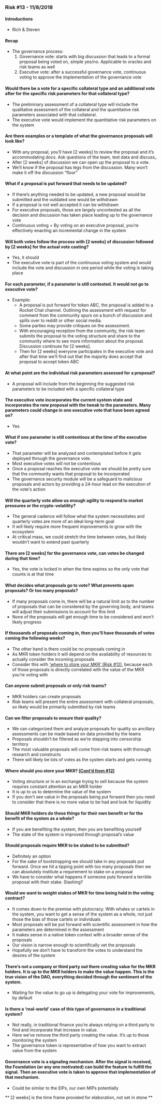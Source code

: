 ### Risk #13 - 11/8/2018
#### Introductions
* Rich & Steven

#### Recap
* The governance process: 
    1. Governance vote: starts with big discussion that leads to a formal proposal being voted on, simple yes/no. Applicable to oracles and risk teams as well
    2. Executive vote: after a successful governance vote, continuous voting to approve the implementation of the governance vote

#### Would there be a vote for a specific collateral type and an additional vote after for the specific risk parameters for that collateral type?
* The preliminary assessment of a collateral type will include the qualitative assessment of the collateral and the quantitative risk parameters associated with that collateral.
* The executive vote would implement the quantitative risk parameters on the system

#### Are there examples or a template of what the governance proposals will look like?
* With any proposal, you’ll have [2 weeks] to review the proposal and it’s accommodating docs. Ask questions of the team, test data and discuss,.
* After [2 weeks] of discussion we can open up the proposal to a vote.
* We’ll know if the proposal has legs from the discussion. Many won’t make it off the discussion “floor”

#### What if a proposal is put forward that needs to be updated?
* If there’s anything needed to be updated, a new proposal would be submitted and the outdated one would be withdrawn
* If a proposal is not well accepted it can be withdrawn
* For executive proposals, those are largely uncontested as all the decision and discussion has taken place leading up to the governance vote
* Continuous voting = By voting on an executive proposal, you’re effectively enacting an incremental change in the system

#### Will both votes follow the process with [2 weeks] of discussion followed by [2 weeks] for the actual vote casting?
* Yes, it should
* The executive vote is part of the continuous voting system and would include the vote and discussion in one period while the voting is taking place

#### For each parameter, if a parameter is still contested. It would not go to executive vote?
* Example:
    * A proposal is put forward for token ABC, the proposal is added to a Rocket Chat channel. Outlining the assessment with request for comment from the community spurs on a bunch of discussion and spills over to reddit or other social media. 
    * Some parties may provide critiques on the assessment.
    * With encouraging reception from the community, the risk team submits the proposal to the voting structure and share to the community where to see more information about the proposal. Discussion continues for [2 weeks].
    * Then for [2 weeks] everyone participates in the executive vote and after that time we’ll find out that the majority does accept that proposal to accept token ABC

#### At what point are the individual risk parameters assessed for a proposal?
* A proposal will include from the beginning the suggested risk parameters to be included with a specific collateral type

#### The executive vote incorporates the current system state and incorporates the new proposal with the tweak to the parameters. Many parameters could change in one executive vote that have been agreed on?
* Yes

#### What if one parameter is still contentious at the time of the executive vote?
* That parameter will be analyzed and contemplated before it gets deployed through the governance vote. 
* Most executive votes will not be contentious
* Once a proposal reaches the executive vote we should be pretty sure that the community wants that proposal to be incorporated
* The governance security module will be a safeguard to malicious proposals and actors by providing a 24-hour lead on the execution of the vote's action

#### Will the quarterly vote allow us enough agility to respond to market pressures or the crypto-volatility?
* The general cadence will follow what the system necessitates and quarterly votes are more of an ideal long-term goal
* It will likely require more frequent improvements to grow with the ecosystem
* At critical mass, we could stretch the time between votes, but likely wouldn’t want to extend past quarterly

#### There are [2 weeks] for the governance vote, can votes be changed during that time?
* Yes, the vote is locked in when the time expires so the only vote that counts is at that time

#### What decides what proposals go to vote? What prevents spam proposals? Or too many proposals?
* If many proposals come in, there will be a natural limit as to the number of proposals that can be considered by the governing body, and teams will adjust their submissions to account for this limit
* None of the proposals will get enough time to be considered and won’t likely progress

#### If thousands of proposals coming in, then you’ll have thousands of votes coming the following weeks?
* The other hand is there could be no proposals coming in
* As MKR token holders it will depend on the availability of resources to actually consider the incoming proposals
* Consider this with [‘where to store your MKR’ (Risk #12)](https://github.com/scottrepreneur/maker-minutes/blob/master/risk_12.md), because each of those proposals is directly correlated with the value of the MKR you’re voting with

#### Can anyone submit proposals or only risk teams?
* MKR holders can create proposals
* Risk teams will present the entire assessment with collateral proposals, so likely would be primarily submitted by risk teams

#### Can we filter proposals to ensure their quality?
* We can categorized them and analyze proposals for quality so ancillary assessments can be made based on data provided by the teams
* Proposals shouldn’t be filtered as we’re stepping into censorship territory
* The most valuable proposals will come from risk teams with thorough research and constructs
* There will likely be lots of votes as the system starts and gets running

#### Where should you store your MKR? [(Cont’d from #12)](https://github.com/scottrepreneur/maker-minutes/blob/master/risk_12.md)
* Voting structure or in an exchange trying to sell because the system requires constant attention as an MKR holder
* It is up to us to determine the value of the system
* If you don’t see value in the proposals being put forward then you need to consider that there is no more value to be had and look for liquidity

#### Should MKR holders do these things for their own benefit or for the benefit of the system as a whole?
* If you are benefiting the system, then you are benefiting yourself
* The state of the system is improved through proposal’s value

#### Should proposals require MKR to be staked to be submitted?
* Definitely an option
* For the sake of bootstrapping we should take in any proposals put forward. Once we hit a tipping point with too many proposals then we can absolutely institute a requirement to stake on a proposal
* We have to consider what happens if someone puts forward a terrible proposal with their stake. Slashing?

#### Would we want to weight stakes of MKR for time being held in the voting contract?
* It comes down to the premise with plutocracy. With whales or cartels in the system, you want to get a sense of the system as a whole, not just those the bias of those cartels or individuals
* Most proposals will be put forward with scientific assessment in how the parameters are determined in the assessment
* It makes sense in a native token context with a broader sense of the proposals
* Our vision is narrow enough to scientifically vet the proposals
* Hopefully we don’t have to transform the votes to understand the desires of the system

#### There’s not a company or third party out there creating value for the MKR holders. It is up to the MKR holders to make the value happen. This is the true vision of the DAO, everything decided through the sentiment of the system.
* Waiting for the value to go up is delegating your vote for improvements, by default

#### Is there a ‘real-world’ case of this type of governance in a traditional system?
* Not really, in traditional finance you’re always relying on a third party to find and incorporate that increase in value.
* Here we’ve remove the third party creating the value. It’s up to those monitoring the system
* The governance token is representative of how you want to extract value from the system

#### Governance vote is a signaling mechanism. After the signal is received, the Foundation (or any one motivated) can build the feature to fulfill the signal. Then an executive vote is taken to approve that implementation of that mechanism.
* Could be similar to the EIPs, our own MIPs potentially

** [2 weeks] is the time frame provided for elaboration, not set in stone **

